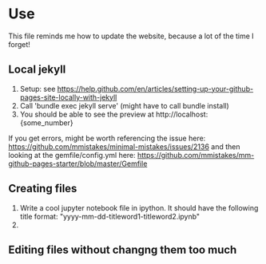 # Use

This file reminds me how to update the website, because a lot of the time I forget!

## Local jekyll

1. Setup: see https://help.github.com/en/articles/setting-up-your-github-pages-site-locally-with-jekyll
2. Call 'bundle exec jekyll serve' (might have to call bundle install)
3. You should be able to see the preview at http://localhost:{some_number}

If you get errors, might be worth referencing the issue here: https://github.com/mmistakes/minimal-mistakes/issues/2136
and then looking at the gemfile/config.yml here:
https://github.com/mmistakes/mm-github-pages-starter/blob/master/Gemfile

## Creating files

1. Write a cool jupyter notebook file in ipython. It should have the following title format: 
"yyyy-mm-dd-titleword1-titleword2.ipynb"
2. 

## Editing files without changng them too much
